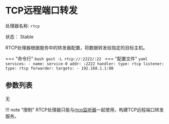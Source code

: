# TCP远程端口转发

处理器名称: `rtcp`

状态： Stable

RTCP处理器根据服务中的转发器配置，将数据转发给指定的目标主机。

=== "命令行"
	```bash
	gost -L rtcp://:2222/:22
	```
=== "配置文件"
    ```yaml
	services:
	- name: service-0
	  addr: :2222
	  handler:
		type: rtcp
	  listener:
		type: rtcp
	  forwarder:
		targets:
		- 192.168.1.1:80
	```

## 参数列表

无

!!! note "限制"
    RTCP处理器只能与[rtcp监听器](/reference/listeners/rtcp/)一起使用，构建TCP远程端口转发服务。

